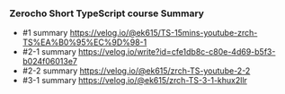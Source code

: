 ### Zerocho Short TypeScript course Summary
-  #1 summary https://velog.io/@ek615/TS-15mins-youtube-zrch-TS%EA%B0%95%EC%9D%98-1
-  #2-1 summary https://velog.io/write?id=cfe1db8c-c80e-4d69-b5f3-b024f06013e7
-  #2-2 summary https://velog.io/@ek615/zrch-TS-youtube-2-2
-  #3-1 summary https://velog.io/@ek615/zrch-TS-3-1-khux2llr
